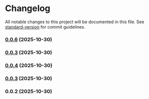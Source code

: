 # Changelog

All notable changes to this project will be documented in this file. See [standard-version](https://github.com/conventional-changelog/standard-version) for commit guidelines.

### [0.0.6](https://github.com/junaidsaleemtkxel/react-native-optimizer/compare/v0.0.4...v0.0.6) (2025-10-30)

### [0.0.3](https://github.com/junaidsaleemtkxel/react-native-optimizer/compare/v0.0.4...v0.0.3) (2025-10-30)

### [0.0.4](https://github.com/junaidsaleemtkxel/react-native-optimizer/compare/v0.0.3...v0.0.4) (2025-10-30)

### [0.0.3](https://github.com/junaidsaleemtkxel/react-native-optimizer/compare/v0.0.2...v0.0.3) (2025-10-30)

### 0.0.2 (2025-10-30)

